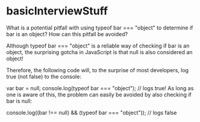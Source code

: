 # basicInterviewStuff

What is a potential pitfall with using typeof bar === "object" to determine if bar is an object? How can this pitfall be avoided?

Although typeof bar === "object" is a reliable way of checking if bar is an object, the surprising gotcha in JavaScript is that null is also considered an object!

Therefore, the following code will, to the surprise of most developers, log true (not false) to the console:

var bar = null;
console.log(typeof bar === "object");  // logs true!
As long as one is aware of this, the problem can easily be avoided by also checking if bar is null:

console.log((bar !== null) && (typeof bar === "object"));  // logs false